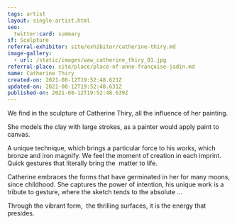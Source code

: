 ```yaml
---
tags: artist
layout: single-artist.html
seo:
  twitter:card: summary
sf: Sculpture
referral-exhibitor: site/exhibitor/catherine-thiry.md
image-gallery:
  - url: /static/images/waw_catherine_thiry_01.jpg
referral-place: site/place/place-of-anne-françoise-jadin.md
name: Catherine Thiry
created-on: 2021-08-12T19:52:48.621Z
updated-on: 2021-08-12T19:52:48.631Z
published-on: 2021-08-12T19:52:48.639Z
---
```

<!--StartFragment-->

We find in the sculpture of Catherine Thiry, all the influence of her painting.

She models the clay with large strokes, as a painter would apply paint to canvas.

A unique technique, which brings a particular force to his works, which bronze and iron magnify. We feel the moment of creation in each imprint. Quick gestures that literally bring the  matter to life.

Catherine embraces the forms that have germinated in her for many moons, since childhood. She captures the power of intention, his unique work is a tribute to gesture, where the sketch tends to the absolute ...

Through the vibrant form,  the thrilling surfaces, it is the energy that presides.



<!--EndFragment-->